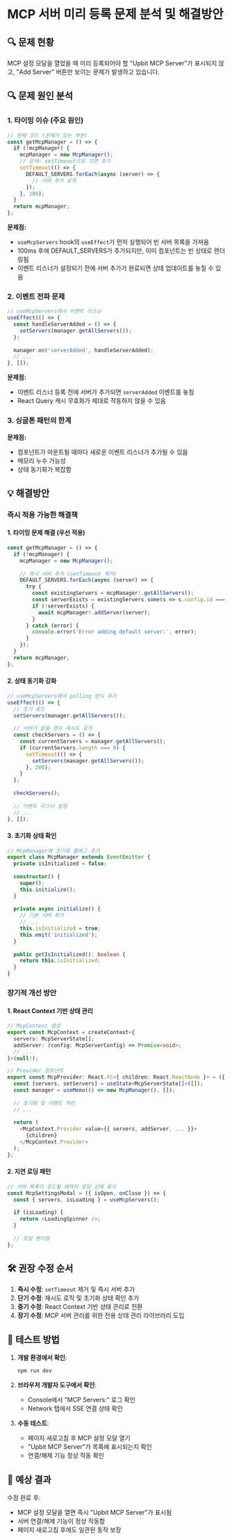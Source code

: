 # MCP 서버 미리 등록 문제 분석 및 해결방안

## 🔍 문제 현황

MCP 설정 모달을 열었을 때 미리 등록되어야 할 "Upbit MCP Server"가 표시되지 않고, "Add Server" 버튼만 보이는 문제가 발생하고 있습니다.

## 🔍 문제 원인 분석

### 1. 타이밍 이슈 (주요 원인)

```typescript
// 현재 코드 (문제가 있는 부분)
const getMcpManager = () => {
  if (!mcpManager) {
    mcpManager = new McpManager();
    // 문제: setTimeout으로 지연 추가
    setTimeout(() => {
      DEFAULT_SERVERS.forEach(async (server) => {
        // 서버 추가 로직
      });
    }, 100);
  }
  return mcpManager;
};
```

**문제점:**
- `useMcpServers` hook의 `useEffect`가 먼저 실행되어 빈 서버 목록을 가져옴
- 100ms 후에 DEFAULT_SERVERS가 추가되지만, 이미 컴포넌트는 빈 상태로 렌더링됨
- 이벤트 리스너가 설정되기 전에 서버 추가가 완료되면 상태 업데이트를 놓칠 수 있음

### 2. 이벤트 전파 문제

```typescript
// useMcpServers에서 이벤트 리스닝
useEffect(() => {
  const handleServerAdded = () => {
    setServers(manager.getAllServers());
  };
  
  manager.on('serverAdded', handleServerAdded);
  // ...
}, []);
```

**문제점:**
- 이벤트 리스너 등록 전에 서버가 추가되면 `serverAdded` 이벤트를 놓침
- React Query 캐시 무효화가 제대로 작동하지 않을 수 있음

### 3. 싱글톤 패턴의 한계

**문제점:**
- 컴포넌트가 마운트될 때마다 새로운 이벤트 리스너가 추가될 수 있음
- 메모리 누수 가능성
- 상태 동기화가 복잡함

## 💡 해결방안

### 즉시 적용 가능한 해결책

#### 1. 타이밍 문제 해결 (우선 적용)

```typescript
const getMcpManager = () => {
  if (!mcpManager) {
    mcpManager = new McpManager();
    
    // 즉시 서버 추가 (setTimeout 제거)
    DEFAULT_SERVERS.forEach(async (server) => {
      try {
        const existingServers = mcpManager!.getAllServers();
        const serverExists = existingServers.some(s => s.config.id === server.id);
        if (!serverExists) {
          await mcpManager!.addServer(server);
        }
      } catch (error) {
        console.error('Error adding default server:', error);
      }
    });
  }
  return mcpManager;
};
```

#### 2. 상태 동기화 강화

```typescript
// useMcpServers에서 polling 방식 추가
useEffect(() => {
  // 초기 로드
  setServers(manager.getAllServers());
  
  // 서버가 없을 경우 재시도 로직
  const checkServers = () => {
    const currentServers = manager.getAllServers();
    if (currentServers.length === 0) {
      setTimeout(() => {
        setServers(manager.getAllServers());
      }, 200);
    }
  };
  
  checkServers();
  
  // 이벤트 리스너 설정
  // ...
}, []);
```

#### 3. 초기화 상태 확인

```typescript
// McpManager에 초기화 플래그 추가
export class McpManager extends EventEmitter {
  private isInitialized = false;
  
  constructor() {
    super();
    this.initialize();
  }
  
  private async initialize() {
    // 기본 서버 추가
    // ...
    this.isInitialized = true;
    this.emit('initialized');
  }
  
  public getIsInitialized(): boolean {
    return this.isInitialized;
  }
}
```

### 장기적 개선 방안

#### 1. React Context 기반 상태 관리

```typescript
// McpContext 생성
export const McpContext = createContext<{
  servers: McpServerState[];
  addServer: (config: McpServerConfig) => Promise<void>;
  // ...
}>(null!);

// Provider 컴포넌트
export const McpProvider: React.FC<{ children: React.ReactNode }> = ({ children }) => {
  const [servers, setServers] = useState<McpServerState[]>([]);
  const manager = useMemo(() => new McpManager(), []);
  
  // 초기화 및 이벤트 처리
  // ...
  
  return (
    <McpContext.Provider value={{ servers, addServer, ... }}>
      {children}
    </McpContext.Provider>
  );
};
```

#### 2. 지연 로딩 패턴

```typescript
// 서버 목록이 로드될 때까지 로딩 상태 표시
const McpSettingsModal = ({ isOpen, onClose }) => {
  const { servers, isLoading } = useMcpServers();
  
  if (isLoading) {
    return <LoadingSpinner />;
  }
  
  // 모달 렌더링
};
```

## 🛠️ 권장 수정 순서

1. **즉시 수정**: `setTimeout` 제거 및 즉시 서버 추가
2. **단기 수정**: 재시도 로직 및 초기화 상태 확인 추가  
3. **중기 수정**: React Context 기반 상태 관리로 전환
4. **장기 수정**: MCP 서버 관리를 위한 전용 상태 관리 라이브러리 도입

## 📝 테스트 방법

1. **개발 환경에서 확인**:
   ```bash
   npm run dev
   ```

2. **브라우저 개발자 도구에서 확인**:
   - Console에서 "MCP Servers:" 로그 확인
   - Network 탭에서 SSE 연결 상태 확인

3. **수동 테스트**:
   - 페이지 새로고침 후 MCP 설정 모달 열기
   - "Upbit MCP Server"가 목록에 표시되는지 확인
   - 연결/해제 기능 정상 작동 확인

## 🎯 예상 결과

수정 완료 후:
- MCP 설정 모달을 열면 즉시 "Upbit MCP Server"가 표시됨
- 서버 연결/해제 기능이 정상 작동함
- 페이지 새로고침 후에도 일관된 동작 보장